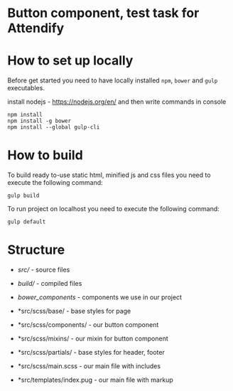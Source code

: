 # Button component, test task for Attendify

# How to set up locally

Before get started you need to have locally installed `npm`, `bower` and `gulp` executables.

install nodejs - https://nodejs.org/en/ and then write commands in console
```shell
npm install
npm install -g bower
npm install --global gulp-cli
```
# How to build

To build ready to-use static html, minified js and css files you need to execute the following command:
```shell
gulp build
```
To run project on localhost you need to execute the following command:
```shell
gulp default
```
# Structure

* *src/* - source files
* *build/* - compiled files
* *bower_components* - components we use in our project

* *src/scss/base/ - base styles for page
* *src/scss/components/ - our button component
* *src/scss/mixins/ - our mixin for button component
* *src/scss/partials/ - base styles for header, footer
* *src/scss/main.scss - our main file with includes

* *src/templates/index.pug - our main file with markup
